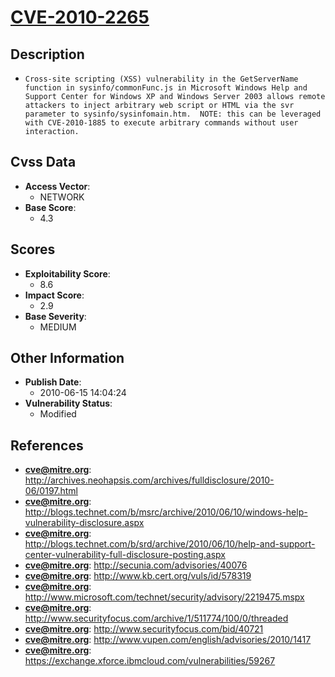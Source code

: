 
# [CVE-2010-2265](https://cve.mitre.org/cgi-bin/cvename.cgi?name=CVE-2010-2265)

## Description

- `Cross-site scripting (XSS) vulnerability in the GetServerName function in sysinfo/commonFunc.js in Microsoft Windows Help and Support Center for Windows XP and Windows Server 2003 allows remote attackers to inject arbitrary web script or HTML via the svr parameter to sysinfo/sysinfomain.htm.  NOTE: this can be leveraged with CVE-2010-1885 to execute arbitrary commands without user interaction.`

## Cvss Data

- **Access Vector**:
  - NETWORK
- **Base Score**:
  - 4.3

## Scores

- **Exploitability Score**:
  - 8.6
- **Impact Score**:
  - 2.9
- **Base Severity**:
  - MEDIUM

## Other Information

- **Publish Date**:
  - 2010-06-15 14:04:24
- **Vulnerability Status**:
  - Modified

## References

- **cve@mitre.org**: http://archives.neohapsis.com/archives/fulldisclosure/2010-06/0197.html
- **cve@mitre.org**: http://blogs.technet.com/b/msrc/archive/2010/06/10/windows-help-vulnerability-disclosure.aspx
- **cve@mitre.org**: http://blogs.technet.com/b/srd/archive/2010/06/10/help-and-support-center-vulnerability-full-disclosure-posting.aspx
- **cve@mitre.org**: http://secunia.com/advisories/40076
- **cve@mitre.org**: http://www.kb.cert.org/vuls/id/578319
- **cve@mitre.org**: http://www.microsoft.com/technet/security/advisory/2219475.mspx
- **cve@mitre.org**: http://www.securityfocus.com/archive/1/511774/100/0/threaded
- **cve@mitre.org**: http://www.securityfocus.com/bid/40721
- **cve@mitre.org**: http://www.vupen.com/english/advisories/2010/1417
- **cve@mitre.org**: https://exchange.xforce.ibmcloud.com/vulnerabilities/59267
